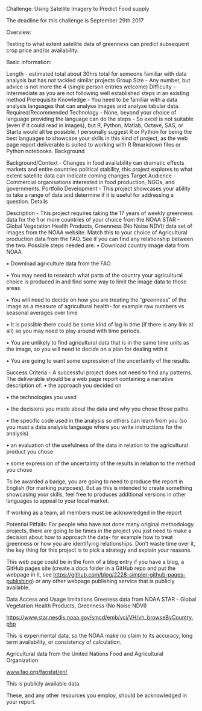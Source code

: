 Challenge: Using Satellite Imagery to Predict Food supply


The deadline for this challenge is September 29th 2017

Overview:

Testing to what extent satellite data of greenness can predict subsequent crop price and/or availability.

Basic Information:

Length - estimated total about 30hrs total for someone familiar with data analysis but has not tackled similar projects
Group Size - Any number, but advice is not more the 4 (single person entries welcome)
Difficulty - Intermediate as you are not following well established steps in an existing method
Prerequisite Knowledge - You need to be familiar with a data analysis languages that can analyse images and analyse tabular data.
Required/Recommended Technology - None, beyond your choice of language providing the language can do the steps - So excel is not suitable (even if it could read in images), but R, Python, Matlab, Octave, SAS, or Starta would all be possible. I personally suggest R or Python for being the best languages to showcase your skills in this kind of project, as the web page report deliverable is suited to working with R Rmarkdown files or Python notebooks.
Background

Background/Context - Changes in food availability can dramatic effects markets and entire countries political stability, this project explores to what extent satellite data can indicate coming changes
Target Audience - Commercial organisations interested in food production, NGOs, and governments.
Portfolio Development - This project showcases your ability to take a range of data and determine if it is useful for addressing a question.
Details

Description - This project requires taking the 17 years of weekly greenness data for the 1 or more countries of your choice from the NOAA STAR - Global Vegetation Health Products, Greenness (No Noise NDVI) data set of images from the NOAA website. Match this to your choice of Agricultural production data from the FAO. See if you can find any relationship between the two. Possible steps needed are:
• Download country image data from NOAA

• Download agriculture data from the FAO

• You may need to research what parts of the country your agricultural choice is produced in and find some way to limit the image data to those areas.

• You will need to decide on how you are treating the “greenness” of the image as a measure of agricultural health- for example raw numbers vs seasonal averages over time

• It is possible there could be some kind of lag in time (if there is any link at all) so you may need to play around with time periods.

• You are unlikely to find agricultural data that is in the same time units as the image, so you will need to decide on a plan for dealing with it

• You are going to want some expression of the uncertainty of the results.

Success Criteria - A successful project does not need to find any patterns. The deliverable should be a web page report containing a narrative description of:
• the approach you decided on

• the technologies you used

• the decisions you made about the data and why you chose those paths

• the specific code used in the analysis so others can learn from you (so you must a data analysis language where you write instructions for the analysis)

• an evaluation of the usefulness of the data in relation to the agricultural product you chose

• some expression of the uncertainty of the results in relation to the method you chose

To be awarded a badge, you are going to need to produce the report in English (for marking purposes). But as this is intended to create something showcasing your skills, feel free to produces additional versions in other languages to appeal to your local market.

If working as a team, all members must be acknowledged in the report

Potential Pitfalls:
For people who have not done many original methodology projects, there are going to be times in the project you just need to make a decision about how to approach the data- for example how to treat greenness or how you are identifying relationships. Don’t waste time over it, the key thing for this project is to pick a strategy and explain your reasons.

This web page could be in the form of a blog entry if you have a blog, a GitHub pages site (create a docs folder in a GitHub repo and put the webpage in it, see https://github.com/blog/2228-simpler-github-pages-publishing) or any other webpage publishing service that is publicly available.

Data Access and Usage limitations
Greeness data from NOAA STAR - Global Vegetation Health Products, Greenness (No Noise NDVI)

https://www.star.nesdis.noaa.gov/smcd/emb/vci/VH/vh_browseByCountry.php

This is experimental data, so the NOAA make no claim to its accuracy, long term availability, or consistency of calculation.

Agricultural data from the United Nations Food and Agricultural Organization

www.fao.org/faostat/en/

This is publicly available data.

These, and any other resources you employ, should be acknowledged in your report.
